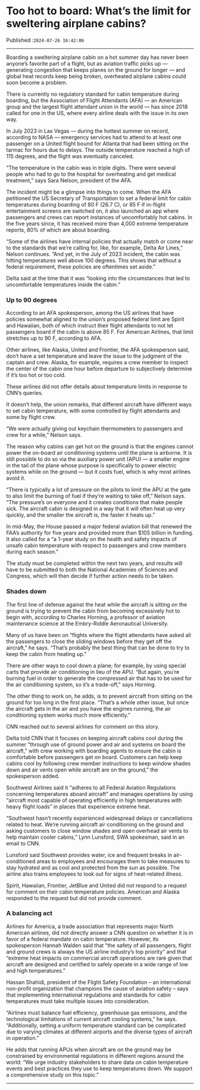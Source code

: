 # Too hot to board: What’s the limit for sweltering airplane cabins?

Published :`2024-07-26 16:42:06`

---

Boarding a sweltering airplane cabin on a hot summer day has never been anyone’s favorite part of a flight, but as aviation traffic picks up — generating congestion that keeps planes on the ground for longer — and global heat records keep being broken, overheated airplane cabins could soon become a problem.

There is currently no regulatory standard for cabin temperature during boarding, but the Association of Flight Attendants (AFA) — an American group and the largest flight attendant union in the world — has since 2018 called for one in the US, where every airline deals with the issue in its own way.

In July 2023 in Las Vegas — during the hottest summer on record, according to NASA — emergency services had to attend to at least one passenger on a United flight bound for Atlanta that had been sitting on the tarmac for hours due to delays. The outside temperature reached a high of 115 degrees, and the flight was eventually canceled.

“The temperature in the cabin was in triple digits. There were several people who had to go to the hospital for overheating and get medical treatment,” says Sara Nelson, president of the AFA.

The incident might be a glimpse into things to come. When the AFA petitioned the US Secretary of Transportation to set a federal limit for cabin temperatures during boarding of 80 F (26.7 C), or 85 F if in-flight entertainment screens are switched on, it also launched an app where passengers and crews can report instances of uncomfortably hot cabins. In the five years since, it has received more than 4,000 extreme temperature reports, 80% of which are about boarding.

“Some of the airlines have internal policies that actually match or come near to the standards that we’re calling for, like, for example, Delta Air Lines,” Nelson continues. “And yet, in the July of 2023 incident, the cabin was hitting temperatures well above 100 degrees. This shows that without a federal requirement, these policies are oftentimes set aside.”

Delta said at the time that it was “looking into the circumstances that led to uncomfortable temperatures inside the cabin.”

### Up to 90 degrees

According to an AFA spokesperson, among the US airlines that have policies somewhat aligned to the union’s proposed federal limit are Spirit and Hawaiian, both of which instruct their flight attendants to not let passengers board if the cabin is above 85 F. For American Airlines, that limit stretches up to 90 F, according to AFA.

Other airlines, like Alaska, United and Frontier, the AFA spokesperson said, don’t have a set temperature and leave the issue to the judgment of the captain and crew. Alaska, for example, requires a crew member to inspect the center of the cabin one hour before departure to subjectively determine if it’s too hot or too cold.

These airlines did not offer details about temperature limits in response to CNN’s queries.

It doesn’t help, the union remarks, that different aircraft have different ways to set cabin temperature, with some controlled by flight attendants and some by flight crew.

“We were actually giving out keychain thermometers to passengers and crew for a while,” Nelson says.

The reason why cabins can get hot on the ground is that the engines cannot power the on-board air conditioning systems until the plane is airborne. It is still possible to do so via the auxiliary power unit (APU) — a smaller engine in the tail of the plane whose purpose is specifically to power electric systems while on the ground — but it costs fuel, which is why most airlines avoid it.

“There is typically a lot of pressure on the pilots to limit the APU at the gate to also limit the burning of fuel if they’re waiting to take off,” Nelson says. “The pressure’s on everyone and it creates conditions that make people sick. The aircraft cabin is designed in a way that it will often heat up very quickly, and the smaller the aircraft is, the faster it heats up.”

In mid-May, the House passed a major federal aviation bill that renewed the FAA’s authority for five years and provided more than $105 billion in funding. It also called for a “a 1-year study on the health and safety impacts of unsafe cabin temperature with respect to passengers and crew members during each season.”

The study must be completed within the next two years, and results will have to be submitted to both the National Academies of Sciences and Congress, which will then decide if further action needs to be taken.

### Shades down

The first line of defense against the heat while the aircraft is sitting on the ground is trying to prevent the cabin from becoming excessively hot to begin with, according to Charles Horning, a professor of aviation maintenance science at the Embry-Riddle Aeronautical University.

Many of us have been on “flights where the flight attendants have asked all the passengers to close the sliding windows before they get off the aircraft,” he says. “That’s probably the best thing that can be done to try to keep the cabin from heating up.”

There are other ways to cool down a plane; for example, by using special carts that provide air conditioning in lieu of the APU. “But again, you’re burning fuel in order to generate the compressed air that has to be used for the air conditioning system, so it’s a trade-off,” says Horning.

The other thing to work on, he adds, is to prevent aircraft from sitting on the ground for too long in the first place. “That’s a whole other issue, but once the aircraft gets in the air and you have the engines running, the air conditioning system works much more efficiently.”

CNN reached out to several airlines for comment on this story.

Delta told CNN that it focuses on keeping aircraft cabins cool during the summer “through use of ground power and air and systems on board the aircraft,” with crew working with boarding agents to ensure the cabin is comfortable before passengers get on board. Customers can help keep cabins cool by following crew member instructions to keep window shades down and air vents open while aircraft are on the ground,” the spokesperson added.

Southwest Airlines said it “adheres to all Federal Aviation Regulations concerning temperatures aboard aircraft” and manages operations by using “aircraft most capable of operating efficiently in high temperatures with heavy flight loads” in places that experience extreme heat.

“Southwest hasn’t recently experienced widespread delays or cancellations related to heat. We’re running aircraft air conditioning on the ground and asking customers to close window shades and open overhead air vents to help maintain cooler cabins,” Lynn Lunsford, SWA spokesman, said in an email to CNN.

Lunsford said Southwest provides water, ice and frequent breaks in air-conditioned areas to employees and encourages them to take measures to stay hydrated and as cool and protected from the sun as possible. The airline also trains employees to look out for signs of heat-related illness.

Spirit, Hawaiian, Frontier, JetBlue and United did not respond to a request for comment on their cabin temperature policies. American and Alaska responded to the request but did not provide comment.

### A balancing act

Airlines for America, a trade association that represents major North American airlines, did not directly answer a CNN question on whether it is in favor of a federal mandate on cabin temperature. However, its spokesperson Hannah Walden said that “the safety of all passengers, flight and ground crews is always the US airline industry’s top priority” and that “extreme heat impacts on commercial aircraft operations are rare given that aircraft are designed and certified to safely operate in a wide range of low and high temperatures.”

Hassan Shahidi, president of the Flight Safety Foundation – an international non-profit organization that champions the cause of aviation safety – says that implementing international regulations and standards for cabin temperatures must take multiple issues into consideration.

“Airlines must balance fuel efficiency, greenhouse gas emissions, and the technological limitations of current aircraft cooling systems,” he says. “Additionally, setting a uniform temperature standard can be complicated due to varying climates at different airports and the diverse types of aircraft in operation.”

He adds that running APUs when aircraft are on the ground may be constrained by environmental regulations in different regions around the world: “We urge industry stakeholders to share data on cabin temperature events and best practices they use to keep temperatures down. We support a comprehensive study on this topic.”

---

